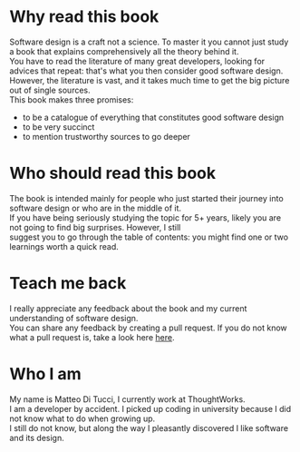 # Why read this book
Software design is a craft not a science. To master it you cannot just study a book that explains comprehensively all the theory behind it.    
You have to read the literature of many great developers, looking for advices that repeat: that's what you then consider good software design.  
However, the literature is vast, and it takes much time to get the big picture out of single sources.  
This book makes three promises:
  * to be a catalogue of everything that constitutes good software design
  * to be very succinct
  * to mention trustworthy sources to go deeper 

# Who should read this book
The book is intended mainly for people who just started their journey into software design or who are in the middle of it.  
If you have being seriously studying the topic for 5+ years, likely you are not going to find big surprises. However, I still  
suggest you to go through the table of contents: you might find one or two learnings worth a quick read.

# Teach me back
I really appreciate any feedback about the book and my current understanding of software design.  
You can share any feedback by creating a pull request.
If you do not know what a pull request is, take a look here [here](https://guides.github.com/activities/hello-world/#:~:text=Pull%20Requests%20are%20the%20heart,merge%20them%20into%20their%20branch.&text=You%20can%20even%20open%20pull,repository%20and%20merge%20them%20yourself.).

# Who I am
My name is Matteo Di Tucci, I currently work at ThoughtWorks.  
I am a developer by accident. I picked up coding in university because I did not know what to do when growing up.   
I still do not know, but along the way I pleasantly discovered I like software and its design.
